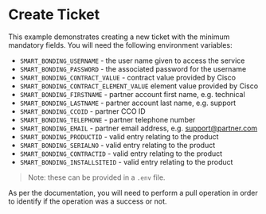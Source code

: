 # Create Ticket

This example demonstrates creating a new ticket with the minimum mandatory fields.  You will need the following environment variables:

* `SMART_BONDING_USERNAME` - the user name given to access the service
* `SMART_BONDING_PASSWORD` - the associated password for the username
* `SMART_BONDING_CONTRACT_VALUE` - contract value provided by Cisco
* `SMART_BONDING_CONTRACT_ELEMENT_VALUE` element value provided by Cisco
* `SMART_BONDING_FIRSTNAME` - partner account first name, e.g. technical
* `SMART_BONDING_LASTNAME` - partner account last name, e.g. support
* `SMART_BONDING_CCOID` - partner CCO ID
* `SMART_BONDING_TELEPHONE` - partner telephone number
* `SMART_BONDING_EMAIL` - partner email address, e.g. support@partner.com
* `SMART_BONDING_PRODUCTID` - valid entry relating to the product
* `SMART_BONDING_SERIALNO` - valid entry relating to the product
* `SMART_BONDING_CONTRACTID` - valid entry relating to the product
* `SMART_BONDING_INSTALLSITEID` - valid entry relating to the product

> Note: these can be provided in a `.env` file.

As per the documentation, you will need to perform a pull operation in order to identify if the operation was a success or not.